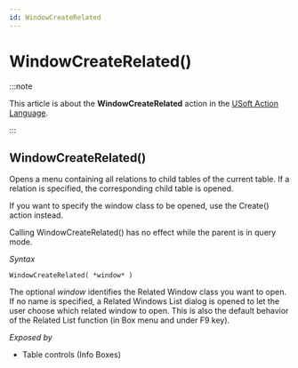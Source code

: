 ```yaml
---
id: WindowCreateRelated
---
```


# WindowCreateRelated()




:::note

This article is about the **WindowCreateRelated** action in the [USoft Action Language](/docs/Task_flow/Action_Language_reference/USoft_Action_Language.md).

:::

## **WindowCreateRelated()**

Opens a menu containing all relations to child tables of the current table. If a relation is specified, the corresponding child table is opened.

If you want to specify the window class to be opened, use the Create() action instead.

Calling WindowCreateRelated() has no effect while the parent is in query mode.

*Syntax*

```
WindowCreateRelated( *window* )
```

The optional *window* identifies the Related Window class you want to open. If no name is specified, a Related Windows List dialog is opened to let the user choose which related window to open. This is also the default behavior of the Related List function (in Box menu and under F9 key).

*Exposed by*

- Table controls (Info Boxes)
